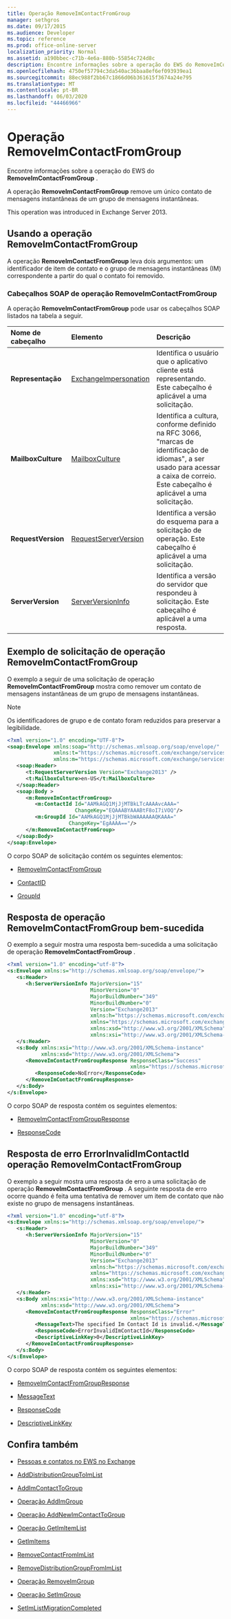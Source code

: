 ```yaml
---
title: Operação RemoveImContactFromGroup
manager: sethgros
ms.date: 09/17/2015
ms.audience: Developer
ms.topic: reference
ms.prod: office-online-server
localization_priority: Normal
ms.assetid: a190bbec-c71b-4e6a-880b-55854c724d8c
description: Encontre informações sobre a operação do EWS do RemoveImContactFromGroup.
ms.openlocfilehash: 4750ef57794c3da540ac36baa8ef6ef093939ea1
ms.sourcegitcommit: 88ec988f2bb67c1866d06b361615f3674a24e795
ms.translationtype: MT
ms.contentlocale: pt-BR
ms.lasthandoff: 06/03/2020
ms.locfileid: "44466966"
---
```

# <a name="removeimcontactfromgroup-operation"></a>Operação RemoveImContactFromGroup

Encontre informações sobre a operação do EWS do **RemoveImContactFromGroup** . 
  
A operação **RemoveImContactFromGroup** remove um único contato de mensagens instantâneas de um grupo de mensagens instantâneas. 
  
This operation was introduced in Exchange Server 2013.
  
## <a name="using-the-removeimcontactfromgroup-operation"></a>Usando a operação RemoveImContactFromGroup

A operação **RemoveImContactFromGroup** leva dois argumentos: um identificador de item de contato e o grupo de mensagens instantâneas (IM) correspondente a partir do qual o contato foi removido. 
  
### <a name="removeimcontactfromgroup-operation-soap-headers"></a>Cabeçalhos SOAP de operação RemoveImContactFromGroup

A operação **RemoveImContactFromGroup** pode usar os cabeçalhos SOAP listados na tabela a seguir. 
  
|**Nome de cabeçalho**|**Elemento**|**Descrição**|
|:-----|:-----|:-----|
|**Representação** <br/> |[ExchangeImpersonation](exchangeimpersonation.md) <br/> |Identifica o usuário que o aplicativo cliente está representando. Este cabeçalho é aplicável a uma solicitação.  <br/> |
|**MailboxCulture** <br/> |[MailboxCulture](mailboxculture.md) <br/> |Identifica a cultura, conforme definido na RFC 3066, "marcas de identificação de idiomas", a ser usado para acessar a caixa de correio. Este cabeçalho é aplicável a uma solicitação.  <br/> |
|**RequestVersion** <br/> |[RequestServerVersion](requestserverversion.md) <br/> |Identifica a versão do esquema para a solicitação de operação. Este cabeçalho é aplicável a uma solicitação.  <br/> |
|**ServerVersion** <br/> |[ServerVersionInfo](serverversioninfo.md) <br/> |Identifica a versão do servidor que respondeu à solicitação. Este cabeçalho é aplicável a uma resposta.  <br/> |
   
## <a name="removeimcontactfromgroup-operation-request-example"></a>Exemplo de solicitação de operação RemoveImContactFromGroup

O exemplo a seguir de uma solicitação de operação **RemoveImContactFromGroup** mostra como remover um contato de mensagens instantâneas de um grupo de mensagens instantâneas. 
  
> [!NOTE]
> Os identificadores de grupo e de contato foram reduzidos para preservar a legibilidade. 
  
```XML
<?xml version="1.0" encoding="UTF-8"?>
<soap:Envelope xmlns:soap="http://schemas.xmlsoap.org/soap/envelope/"
               xmlns:t="https://schemas.microsoft.com/exchange/services/2006/types"
               xmlns:m="https://schemas.microsoft.com/exchange/services/2006/messages">
   <soap:Header>
      <t:RequestServerVersion Version="Exchange2013" />
      <t:MailboxCulture>en-US</t:MailboxCulture>
   </soap:Header>
   <soap:Body >
      <m:RemoveImContactFromGroup>
         <m:ContactId Id="AAMkAGQ1MjJjMTBkLTcAAAAvcAAA="
                      ChangeKey="EQAAABYAAABtF8oI7iVOQ"/>
         <m:GroupId Id="AAMkAGQ1MjJjMTBkbWAAAAAAQKAAA="
                    ChangeKey="EgAAAA=="/>
      </m:RemoveImContactFromGroup>
   </soap:Body>
</soap:Envelope>
```

O corpo SOAP de solicitação contém os seguintes elementos:
  
- [RemoveImContactFromGroup](removeimcontactfromgroup.md)
    
- [ContactID](contactid.md)
    
- [GroupId](groupid.md)
    
## <a name="successful-removeimcontactfromgroup-operation-response"></a>Resposta de operação RemoveImContactFromGroup bem-sucedida

O exemplo a seguir mostra uma resposta bem-sucedida a uma solicitação de operação **RemoveImContactFromGroup** . 
  
```XML
<?xml version="1.0" encoding="utf-8"?>
<s:Envelope xmlns:s="http://schemas.xmlsoap.org/soap/envelope/">
   <s:Header>
      <h:ServerVersionInfo MajorVersion="15" 
                           MinorVersion="0" 
                           MajorBuildNumber="349" 
                           MinorBuildNumber="0" 
                           Version="Exchange2013" 
                           xmlns:h="https://schemas.microsoft.com/exchange/services/2006/types" 
                           xmlns="https://schemas.microsoft.com/exchange/services/2006/types" 
                           xmlns:xsd="http://www.w3.org/2001/XMLSchema" 
                           xmlns:xsi="http://www.w3.org/2001/XMLSchema-instance"/>
   </s:Header>
   <s:Body xmlns:xsi="http://www.w3.org/2001/XMLSchema-instance" 
           xmlns:xsd="http://www.w3.org/2001/XMLSchema">
      <RemoveImContactFromGroupResponse ResponseClass="Success" 
                                        xmlns="https://schemas.microsoft.com/exchange/services/2006/messages">
         <ResponseCode>NoError</ResponseCode>
      </RemoveImContactFromGroupResponse>
   </s:Body>
</s:Envelope>
```

O corpo SOAP de resposta contém os seguintes elementos:
  
- [RemoveImContactFromGroupResponse](removeimcontactfromgroupresponse.md)
    
- [ResponseCode](responsecode.md)
    
## <a name="removeimcontactfromgroup-operation-errorinvalidimcontactid-error-response"></a>Resposta de erro ErrorInvalidImContactId operação RemoveImContactFromGroup

O exemplo a seguir mostra uma resposta de erro a uma solicitação de operação **RemoveImContactFromGroup** . A seguinte resposta de erro ocorre quando é feita uma tentativa de remover um item de contato que não existe no grupo de mensagens instantâneas. 
  
```XML
<?xml version="1.0" encoding="utf-8"?>
<s:Envelope xmlns:s="http://schemas.xmlsoap.org/soap/envelope/">
   <s:Header>
      <h:ServerVersionInfo MajorVersion="15" 
                           MinorVersion="0" 
                           MajorBuildNumber="349" 
                           MinorBuildNumber="0" 
                           Version="Exchange2013" 
                           xmlns:h="https://schemas.microsoft.com/exchange/services/2006/types" 
                           xmlns="https://schemas.microsoft.com/exchange/services/2006/types" 
                           xmlns:xsd="http://www.w3.org/2001/XMLSchema" 
                           xmlns:xsi="http://www.w3.org/2001/XMLSchema-instance"/>
   </s:Header>
   <s:Body xmlns:xsi="http://www.w3.org/2001/XMLSchema-instance" 
           xmlns:xsd="http://www.w3.org/2001/XMLSchema">
      <RemoveImContactFromGroupResponse ResponseClass="Error" 
                                        xmlns="https://schemas.microsoft.com/exchange/services/2006/messages">
         <MessageText>The specified Im Contact Id is invalid.</MessageText>
         <ResponseCode>ErrorInvalidImContactId</ResponseCode>
         <DescriptiveLinkKey>0</DescriptiveLinkKey>
      </RemoveImContactFromGroupResponse>
   </s:Body>
</s:Envelope>
```

O corpo SOAP de resposta contém os seguintes elementos:
  
- [RemoveImContactFromGroupResponse](removeimcontactfromgroupresponse.md)
    
- [MessageText](messagetext.md)
    
- [ResponseCode](responsecode.md)
    
- [DescriptiveLinkKey](descriptivelinkkey.md)
    
## <a name="see-also"></a>Confira também

- [Pessoas e contatos no EWS no Exchange](https://msdn.microsoft.com/library/043c33be-a0d1-4bad-a840-85715eda4813%28Office.15%29.aspx)
    
- [AddDistributionGroupToImList](adddistributiongrouptoimlist-operation.md)
    
- [AddImContactToGroup](addimcontacttogroup-operation.md)
    
- [Operação AddImGroup](addimgroup-operation.md)
    
- [Operação AddNewImContactToGroup](addnewimcontacttogroup-operation.md)
    
- [Operação GetImItemList](getimitemlist-operation.md)
    
- [GetImItems](getimitems-operation.md)
    
- [RemoveContactFromImList](removecontactfromimlist-operation.md)
    
- [RemoveDistributionGroupFromImList](removedistributiongroupfromimlist-operation.md)
    
- [Operação RemoveImGroup](removeimgroup-operation.md)
    
- [Operação SetImGroup](setimgroup-operation.md)
    
- [SetImListMigrationCompleted](setimlistmigrationcompleted-operation.md)
    

